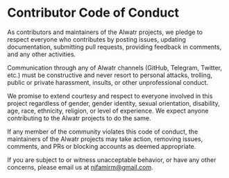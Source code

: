 # Contributor Code of Conduct

As contributors and maintainers of the Alwatr projects, we pledge to respect everyone who contributes by posting issues, updating documentation, submitting pull requests, providing feedback in comments, and any other activities.

Communication through any of Alwatr channels (GitHub, Telegram, Twitter, etc.) must be constructive and never resort to personal attacks, trolling, public or private harassment, insults, or other unprofessional conduct.

We promise to extend courtesy and respect to everyone involved in this project regardless of gender, gender identity, sexual orientation, disability, age, race, ethnicity, religion, or level of experience. We expect anyone contributing to the Alwatr projects to do the same.

If any member of the community violates this code of conduct, the maintainers of the Alwatr projects may take action, removing issues, comments, and PRs or blocking accounts as deemed appropriate.

If you are subject to or witness unacceptable behavior, or have any other concerns, please email us at [njfamirm@gmail.com](mailto:njfamirm@gmail.com).
